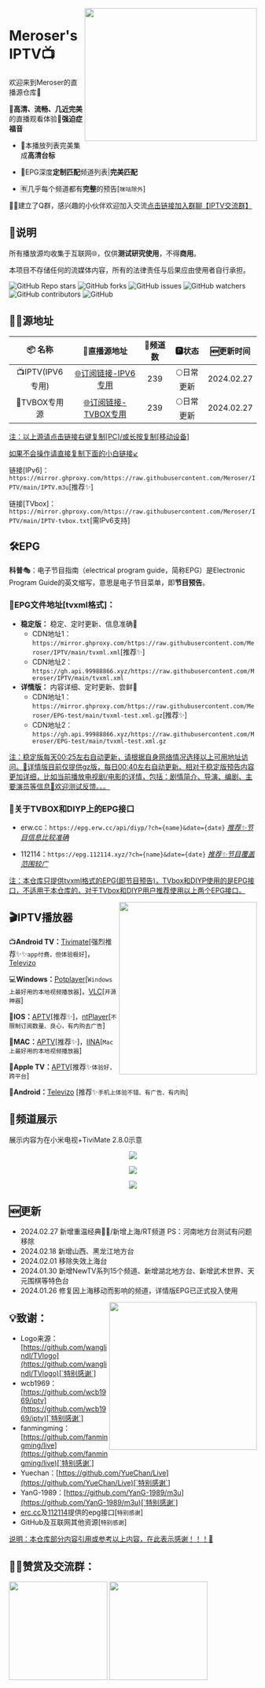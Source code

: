 <img align="right" width="350" height="270" src="https://cdn.jsdelivr.net/gh/Meroser/IPTV@main/img/Meroser.png">

# Meroser's IPTV📺
欢迎来到Meroser的直播源仓库🎉

🎈**高清、流畅、几近完美**的直播观看体验🎈**强迫症福音**

- 🔮本播放列表完美集成**高清台标**

- 💯EPG深度**定制匹配**频道列表|**完美匹配**

- 🈶几乎每个频道都有**完整**的预告[`咪咕除外`]

🎈🎈建立了Q群，感兴趣的小伙伴欢迎加入交流[点击链接加入群聊【IPTV交流群】](http://qm.qq.com/cgi-bin/qm/qr?_wv=1027&k=QQgdR579HkcQpf1WIfgMhmhw__lceNHa&authKey=WgpyOGfxU7VGD%2B1KNe6djs511scQwUx1%2BrXj7KYhQAtcaEN5DwkkKs0TQc7uIllQ&noverify=0&group_code=629554537)

## 📖说明
所有播放源均收集于互联网🌐，仅供**测试研究使用**，不得**商用**。

本项目不存储任何的流媒体内容，所有的法律责任与后果应由使用者自行承担。

<p>
<img alt="GitHub Repo stars" src="https://img.shields.io/github/stars/Meroser/IPTV">
<img alt="GitHub forks" src="https://img.shields.io/github/forks/Meroser/IPTV">
<img alt="GitHub issues" src="https://img.shields.io/github/issues/Meroser/IPTV">
<img alt="GitHub watchers" src="https://img.shields.io/github/watchers/Meroser/IPTV">
<img alt="GitHub contributors" src="https://img.shields.io/github/contributors/Meroser/IPTV">
<img alt="GitHub" src="https://img.shields.io/github/license/Meroser/IPTV">
</p>

## 🏄‍♀️源地址


|     📦 名称      |                         🔗直播源地址                          | 🔢频道数 |   🅿状态   | 🆕更新时间  |
| :-------------: | :----------------------------------------------------------: | :-----: | :-------: | :--------: |
| 📺IPTV(IPV6专用) | [🌐订阅链接-IPV6专用](https://mirror.ghproxy.com/https://raw.githubusercontent.com/Meroser/IPTV/main/IPTV.m3u) |   239   | 🌕日常更新 | 2024.02.27 |
|  🧢TVBOX专用源   | [🌐订阅链接-TVBOX专用](https://mirror.ghproxy.com/https://raw.githubusercontent.com/Meroser/IPTV/main/IPTV-tvbox.txt) |   239   | 🌕日常更新 | 2024.02.27 |

<u>注：以上源请点击链接右键复制[PC]/或长按复制[移动设备]</u>

<u>如果不会操作请直接复制下面的小白链接↙</u>

链接[IPv6]：`https://mirror.ghproxy.com/https://raw.githubusercontent.com/Meroser/IPTV/main/IPTV.m3u`[推荐✨]

链接[TVbox]：`https://mirror.ghproxy.com/https://raw.githubusercontent.com/Meroser/IPTV/main/IPTV-tvbox.txt`[需IPv6支持]

## 🛠️EPG

**科普**🎭：电子节目指南（electrical program guide，简称EPG）是Electronic Program Guide的英文缩写，意思是电子节目菜单，即**节目预告**。

### 📆EPG文件地址[tvxml格式]：
- **稳定版：** 稳定、定时更新、信息准确🎈
  - CDN地址1：`https://mirror.ghproxy.com/https://raw.githubusercontent.com/Meroser/IPTV/main/tvxml.xml`[推荐✨]
  - CDN地址2：`https://gh.api.99988866.xyz/https://raw.githubusercontent.com/Meroser/IPTV/main/tvxml.xml`
- **详情版：** 内容详细、定时更新、尝鲜🎈
  - CDN地址1：`https://mirror.ghproxy.com/https://raw.githubusercontent.com/Meroser/EPG-test/main/tvxml-test.xml.gz`[推荐✨]
  - CDN地址2：`https://gh.api.99988866.xyz/https://raw.githubusercontent.com/Meroser/EPG-test/main/tvxml-test.xml.gz`

<u>注：稳定版每天00:25左右自动更新，请根据自身网络情况选择以上可用地址访问。🎈详情版目前仅提供gz版，每日00:40左右自动更新。相对于稳定版预告内容更加详细，比如当前播放电视剧/电影的详情，包括：剧情简介、导演、编剧、主要演员等信息🎈欢迎测试反馈。。。</u>

### 📝关于TVBOX和DIYP上的EPG接口

- erw.cc：`https://epg.erw.cc/api/diyp/?ch={name}&date={date}` *<u>推荐✨节目信息比较准确</u>*

- 112114：`https://epg.112114.xyz/?ch={name}&date={date}` <u>*推荐✨节目覆盖范围较广*</u>

<u>注：本仓库只提供tvxml格式的EPG(即节目预告)，TVbox和DIYP使用的是EPG接口，不适用于本仓库的，对于TVbox和DIYP用户推荐使用以上两个EPG接口。</u>

<img align="right" width="280" height="350" src="https://cdn.jsdelivr.net/gh/Meroser/IPTV@main/img/IPTV_Player.png">

## 🎬IPTV播放器
📺**Android TV：**[Tivimate](https://play.google.com/store/apps/details?id=ar.tvplayer.tv&hl=zh&gl=US)[强烈推荐✨✨`app付费，但体验极好`]，[Televizo](https://files.televizo.net/televizo-default.apk)

💻**Windows：**[Potplayer](https://potplayer.daum.net/)[`Windows上最好用的本地视频播放器`]，[VLC](https://www.videolan.org/)[`开源神器`]

📱**IOS：**[APTV](https://apps.apple.com/cn/app/aptv/id1630403500)[推荐✨]，[ntPlayer](https://apps.apple.com/cn/app/ntplayer/id1613758141)[`不限制订阅数量、良心，有内购去广告`]

📡**MAC：**[APTV](https://apps.apple.com/cn/app/aptv/id1630403500)[推荐✨]，[IINA](https://github.com/iina/iina)[`Mac上最好用的本地视频播放器`]

💽**Apple TV：**[APTV](https://apps.apple.com/cn/app/aptv/id1630403500)[推荐✨`体验好，跨平台`]

📲**Android：**[Televizo](https://files.televizo.net/televizo-default.apk) [推荐✨`手机上体验不错、有广告、有内购`]

## 🎦频道展示
展示内容为在小米电视+TiviMate 2.8.0示意
<p align="center"><img src="https://cdn.jsdelivr.net/gh/Meroser/IPTV@main/img/img1.jpg"></p>
<p align="center"><img src="https://cdn.jsdelivr.net/gh/Meroser/IPTV@main/img/img2.jpg"></p>
<p align="center"><img src="https://cdn.jsdelivr.net/gh/Meroser/IPTV@main/img/img3.jpg"></p>

## 🆕更新
- 2024.02.27 新增重温经典🎈🎈/新增上海/RT频道 PS：河南地方台测试有问题移除
- 2024.02.18 新增山西、黑龙江地方台
- 2024.02.01 移除失效上海台
- 2024.01.30 新增NewTV系列15个频道、新增湖北地方台、新增武术世界、天元围棋等特色台
- 2024.01.26 修复因上海移动而影响的频道，详情版EPG已正式投入使用

<img align="right" width="300" height="300" src="https://cdn.jsdelivr.net/gh/Meroser/IPTV@main/img/doraemon.jpg">

## 💡致谢：
- Logo来源：[https://github.com/wanglindl/TVlogo](https://github.com/wanglindl/TVlogo)[`特别感谢`]
- wcb1969：[https://github.com/wcb1969/iptv](https://github.com/wcb1969/iptv)[`特别感谢`]
- fanmingming：[https://github.com/fanmingming/live](https://github.com/fanmingming/live)[`特别感谢`]
- Yuechan：[https://github.com/YueChan/Live](https://github.com/YueChan/Live)[`特别感谢`]
- YanG-1989：[https://github.com/YanG-1989/m3u](https://github.com/YanG-1989/m3u)[`特别感谢`]
- [erc.cc](https://epg.erw.cc/)及[112114](https://epg.112114.xyz)提供的epg接口[`特别感谢`]
- GitHub及互联网其他资源[`特别感谢`]

<u>说明：本仓库部分内容引用或参考以上内容，在此表示感谢！！！🎈</u>

## 🙋‍♂️赞赏及交流群：
<p>
<img width="200" height="200" src="https://cdn.jsdelivr.net/gh/Meroser/IPTV@main/img/QQqun.jpg">
<img width="200" height="200" src="https://cdn.jsdelivr.net/gh/Meroser/IPTV@main/img/Appreciation.jpg">
</p>



